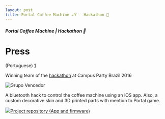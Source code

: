 ```yaml
---
layout: post
title: Portal Coffee Machine ☕️➰ - Hackathon 🥇
---
```


##### Portal Coffee Machine | Hackathon 🥇

Press
====
(Portuguese) [1](http://www.mexidodeideias.com.br/eventos/um-hackathon-cafeinado-na-campus-party-brasil/)

Winning team of the [hackathon](https://twitter.com/3coracoes/status/693587047345451010) at Campus Party Brazil 2016

![Grupo Vencedor](https://camo.githubusercontent.com/bd5d89278b876435b8fefd8992943cf2de86c437/687474703a2f2f73332e616d617a6f6e6177732e636f6d2f736f6d65626f6479696f2d70726f64756374696f6e2f70726f6a656374732f70696374757265732f3030302f3030302f3537302f706167652f6861636b61636f666665652e6a70673f31343633393735323930)

A bluetooth hack to control the coffee machine using an iOS app. Also, a custom decorative skin and 3D printed parts with mention to Portal game.

![](https://raw.githubusercontent.com/ezefranca/ezefranca.github.io/master/_/_/_/_/_/_/_/_/_/_/_/_/_/_/nothing/_www/photos/octo.png)[Project repository (App and firmware)](https://github.com/renanlino/hackafe)

